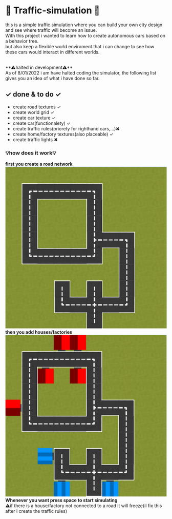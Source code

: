 # 🚦 Traffic-simulation 🚦
this is a simple traffic simulation where you can build your own city design and see where traffic will become an issue. <br />
With this project i wanted to learn how to create autonomous cars based on a behavior tree.<br />
but also keep a flexible world enviroment that i can change to see how these cars would interact in different worlds.<br />

<br />
**⚠halted in development⚠**
<br />
As of 8/01/2022 i am have halted coding the simulator, the following list gives you an idea of what i have done so far.


 ## **✓  done & to do  ✓**
- create road textures ✓
- create world grid ✓
- create car texture ✓
- create car(functionalety) ✓
- create traffic rules(priorety for righthand cars,...)✖
- create home/factory textures(also placeable) ✓
- create traffic lights ✖


### 💡how does it work💡
**first you create a road network** <br />
![image of road network](https://github.com/MatthiasMorsa/Traffic-simulation/blob/master/readmePNG/RoadNetwork.PNG?raw=true)<br />
**then you add houses/factories** <br />
![image of road network](https://github.com/MatthiasMorsa/Traffic-simulation/blob/master/readmePNG/HousesAndFactories.PNG?raw=true)<br />
**Whenever you want press space to start simulating** <br />
⚠if there is a house/factory not connected to a road it will freeze(il fix this after i create the traffic rules)

